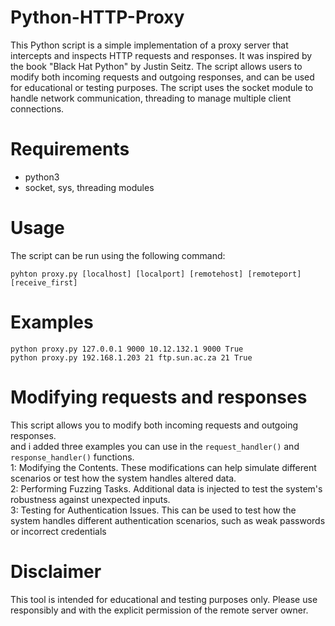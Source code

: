 # Python-HTTP-Proxy

This Python script is a simple implementation of a proxy server that intercepts and inspects HTTP requests and responses. It was inspired by the book "Black Hat Python" by Justin Seitz. The script allows users to modify both incoming requests and outgoing responses, and can be used for educational or testing purposes. The script uses the socket module to handle network communication, threading to manage multiple client connections.

# Requirements
- python3
- socket, sys, threading modules

# Usage
The script can be run using the following command:

`
pyhton proxy.py [localhost] [localport] [remotehost] [remoteport] [receive_first]
`

# Examples
```
python proxy.py 127.0.0.1 9000 10.12.132.1 9000 True
python proxy.py 192.168.1.203 21 ftp.sun.ac.za 21 True
```

# Modifying requests and responses
This script allows you to modify both incoming requests and outgoing responses. <br />
and i added three examples you can use in the `request_handler()` and `response_handler()` functions. <br />
1: Modifying the Contents. These modifications can help simulate different scenarios or test how the system handles altered data. <br />
2: Performing Fuzzing Tasks. Additional data is injected to test the system's robustness against unexpected inputs. <br />
3: Testing for Authentication Issues. This can be used to test how the system handles different authentication scenarios, such as weak passwords or incorrect credentials

# Disclaimer
This tool is intended for educational and testing purposes only. Please use responsibly and with the explicit permission of the remote server owner.